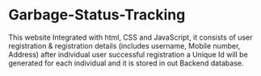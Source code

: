 # Garbage-Status-Tracking
This website Integrated with html, CSS and JavaScript, it consists of user registration &amp; registration details (includes username, Mobile number, Address) after individual user successful registration a Unique Id will be generated for each individual and it is stored in out Backend database.
